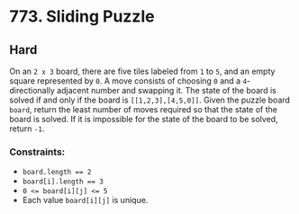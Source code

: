 # 773. Sliding Puzzle

## Hard

On an `2 x 3` board, there are five tiles labeled from `1` to `5`, and an empty square represented by `0`. A move
consists of choosing `0` and a `4`-directionally adjacent number and swapping it. The state of the board is solved if
and only if the board is `[[1,2,3],[4,5,0]]`. Given the puzzle board `board`, return the least number of moves required
so that the state of the board is solved. If it is impossible for the state of the board to be solved, return `-1`.

### Constraints:

- `board.length == 2`
- `board[i].length == 3`
- `0 <= board[i][j] <= 5`
- Each value `board[i][j]` is unique.
